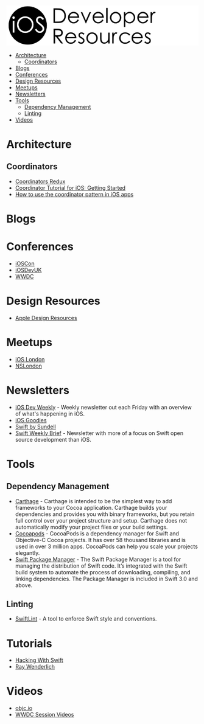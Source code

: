 ![iOS Developer Resources](https://github.com/rwbutler/iOSDeveloperResources/raw/master/docs/images/ios-developer-resources-banner.png)

- [Architecture](#architecture)
	- [Coordinators](#coordinators) 
- [Blogs](#blogs)
- [Conferences](#conferences)
- [Design Resources](#design-resources)
- [Meetups](#meetups)
- [Newsletters](#newsletters)
- [Tools](#tools)
	- [Dependency Management](#dependency-management) 
	- [Linting](#linting)
- [Videos](#videos)

# Architecture
## Coordinators

- [Coordinators Redux](http://khanlou.com/2015/10/coordinators-redux/)
- [Coordinator Tutorial for iOS: Getting Started](https://www.raywenderlich.com/158-coordinator-tutorial-for-ios-getting-started)
- [How to use the coordinator pattern in iOS apps](https://www.hackingwithswift.com/articles/71/how-to-use-the-coordinator-pattern-in-ios-apps)

# Blogs

# Conferences
- [iOSCon](https://skillsmatter.com/conferences/10823-ioscon-2019-the-conference-for-ios-and-swift-developers)
- [iOSDevUK](https://www.iosdevuk.com/)
- [WWDC](https://developer.apple.com/wwdc/)

# Design Resources
- [Apple Design Resources](https://developer.apple.com/design/resources/)

# Meetups
- [iOS London](https://www.meetup.com/ioslondon/)
- [NSLondon](https://www.meetup.com/NSLondon/)

# Newsletters
- [iOS Dev Weekly](https://iosdevweekly.com/) - Weekly newsletter out each Friday with an overview of what's happening in iOS.
- [iOS Goodies](https://ios-goodies.com/)
- [Swift by Sundell](https://www.swiftbysundell.com/newsletter/)
- [Swift Weekly Brief](https://swiftweekly.github.io/) - Newsletter with more of a focus on Swift open source development than iOS.

# Tools

## Dependency Management

- [Carthage](https://github.com/Carthage/Carthage) - Carthage is intended to be the simplest way to add frameworks to your Cocoa application. Carthage builds your dependencies and provides you with binary frameworks, but you retain full control over your project structure and setup. Carthage does not automatically modify your project files or your build settings.
- [Cocoapods](https://cocoapods.org/) - CocoaPods is a dependency manager for Swift and Objective-C Cocoa projects. It has over 58 thousand libraries and is used in over 3 million apps. CocoaPods can help you scale your projects elegantly.
- [Swift Package Manager](https://swift.org/package-manager/) - The Swift Package Manager is a tool for managing the distribution of Swift code. It’s integrated with the Swift build system to automate the process of downloading, compiling, and linking dependencies. The Package Manager is included in Swift 3.0 and above.

## Linting
- [SwiftLint](https://github.com/realm/SwiftLint) - A tool to enforce Swift style and conventions. 

# Tutorials
- [Hacking With Swift](https://www.hackingwithswift.com/)
- [Ray Wenderlich](https://www.raywenderlich.com/)

# Videos
- [objc.io](https://www.objc.io/)
- [WWDC Session Videos](https://developer.apple.com/videos/)